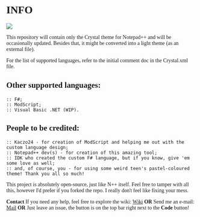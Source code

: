 <div style="@import url('https://fonts.googleapis.com/css?family=Raleway&display=swap'); font-family: 'Raleway';">	

# INFO

![](https://github.com/wiktornowicki/crystal_npp/blob/master/crystal_bg.png)

This repository will contain only the Crystal theme for Notepad++ and will be occasionally updated. Besides that, it might be converted into a light theme (as an external file).

For the list of supported languages, refer to the initial comment doc in the Crystal.xml file.

## Other supported languages:
	:: F#;
	:: ModScript;
	:: Visual Basic .NET (WIP).

## People to be credited:
	:: Kaczo24 - for creation of ModScript and helping me out with the custom language design;
	:: Notepad++ dev(s) - for creation of this amazing tool;
	:: IDK who created the custom F# language, but if you know, give 'em some love as well;
	:: and, of course, you - for using some weird teen's pastel-coloured theme! Thank you all so much!
	
This project is absolutely open-source, just like N++ itself. Feel free to tamper with all this, however I'd prefer if you forked the repo. I really don't feel like fixing your mess.

**Contact**
If you need any help, feel free to explore the wiki: [Wiki](https://github.com/wiktornowicki/crystal_npp/wiki)
**OR**
Send me an e-mail: [Mail](mailto:wnowicki04_git@o2.pl)
**OR**
Just leave an issue, the button is on the top bar right next to the **Code** button!

</div>

